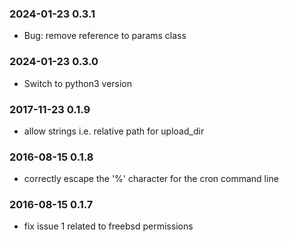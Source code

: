 ### 2024-01-23 0.3.1
* Bug: remove reference to params class

### 2024-01-23 0.3.0
* Switch to python3 version

### 2017-11-23 0.1.9
* allow strings i.e. relative path for upload_dir

### 2016-08-15 0.1.8
* correctly escape the '%' character for the cron command line

### 2016-08-15 0.1.7
* fix issue 1 related to freebsd permissions

